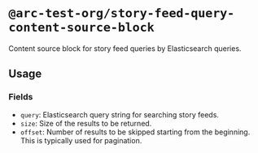 # `@arc-test-org/story-feed-query-content-source-block`

Content source block for story feed queries by Elasticsearch queries.

## Usage

### Fields

* `query`: Elasticsearch query string for searching story feeds.
* `size`: Size of the results to be returned.
* `offset`: Number of results to be skipped starting from the beginning. This is typically used for pagination.
